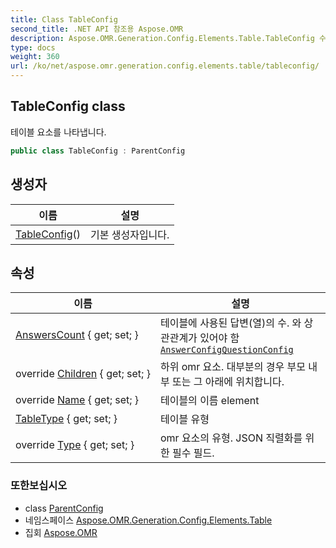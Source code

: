 ```yaml
---
title: Class TableConfig
second_title: .NET API 참조용 Aspose.OMR
description: Aspose.OMR.Generation.Config.Elements.Table.TableConfig 수업. 테이블 요소를 나타냅니다.
type: docs
weight: 360
url: /ko/net/aspose.omr.generation.config.elements.table/tableconfig/
---
```

## TableConfig class

테이블 요소를 나타냅니다.

```csharp
public class TableConfig : ParentConfig
```

## 생성자

| 이름 | 설명 |
| --- | --- |
| [TableConfig](tableconfig/)() | 기본 생성자입니다. |

## 속성

| 이름 | 설명 |
| --- | --- |
| [AnswersCount](../../aspose.omr.generation.config.elements.table/tableconfig/answerscount/) { get; set; } | 테이블에 사용된 답변(열)의 수. 와 상관관계가 있어야 함[`AnswerConfig`](../../aspose.omr.generation.config.elements.parents/answerconfig/)[`QuestionConfig`](../questionconfig/) |
| override [Children](../../aspose.omr.generation.config.elements.table/tableconfig/children/) { get; set; } | 하위 omr 요소. 대부분의 경우 부모 내부 또는 그 아래에 위치합니다. |
| override [Name](../../aspose.omr.generation.config.elements.table/tableconfig/name/) { get; set; } | 테이블의 이름 element |
| [TableType](../../aspose.omr.generation.config.elements.table/tableconfig/tabletype/) { get; set; } | 테이블 유형 |
| override [Type](../../aspose.omr.generation.config.elements.table/tableconfig/type/) { get; set; } | omr 요소의 유형. JSON 직렬화를 위한 필수 필드. |

### 또한보십시오

* class [ParentConfig](../../aspose.omr.generation.config/parentconfig/)
* 네임스페이스 [Aspose.OMR.Generation.Config.Elements.Table](../../aspose.omr.generation.config.elements.table/)
* 집회 [Aspose.OMR](../../)


